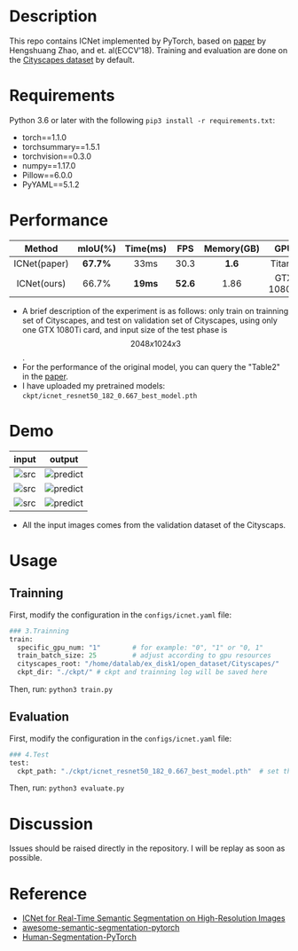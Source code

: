 # Description
This repo contains ICNet implemented by PyTorch, based on [paper](https://arxiv.org/abs/1704.08545) by Hengshuang Zhao, and et. al(ECCV'18).
Training and evaluation are done on the [Cityscapes dataset](https://www.cityscapes-dataset.com/) by default.

# Requirements
Python 3.6 or later with the following `pip3 install -r requirements.txt`:
- torch==1.1.0
- torchsummary==1.5.1
- torchvision==0.3.0
- numpy==1.17.0
- Pillow==6.0.0
- PyYAML==5.1.2

# Performance  
| Method | mIoU(%)  | Time(ms) | FPS | Memory(GB)| GPU |
|:---:|:---:|:---:|:---:|:---:|:---:|
| ICNet(paper)  | **67.7%**  | 33ms | 30.3 | **1.6** | TitanX|
| ICNet(ours)  | 66.7%  | **19ms** | **52.6** | 1.86    | GTX 1080Ti|
- A brief description of the experiment is as follows: only train on trainning set of Cityscapes, and test on validation set of Cityscapes, using only one GTX 1080Ti card, and input size of the test phase is $$2048x1024x3$$.
- For the performance of the original model, you can query the "Table2" in the [paper](https://arxiv.org/abs/1704.08545). 
- I have uploaded my pretrained models: `ckpt/icnet_resnet50_182_0.667_best_model.pth`

# Demo
|input|output|
|:---:|:---:|
|![src](https://github.com/liminn/ICNet/raw/master/demo/frankfurt_000001_057181_leftImg8bit_src.png)|![predict](https://github.com/liminn/ICNet/raw/master/demo/frankfurt_000001_057181_leftImg8bit_mIoU_0.680.png)|
|![src](https://github.com/liminn/ICNet/raw/master/demo/lindau_000005_000019_leftImg8bit_src.png)|![predict](https://github.com/liminn/ICNet/raw/master/demo/lindau_000005_000019_leftImg8bit_mIoU_0.657.png) |
|![src](https://github.com/liminn/ICNet/raw/master/demo/munster_000075_000019_leftImg8bit_src.png)|![predict](https://github.com/liminn/ICNet/raw/master/demo/munster_000075_000019_leftImg8bit_mIoU_0.672.png) |
- All the input images comes from the validation dataset of the Cityscaps.

# Usage
## Trainning
First, modify the configuration in the `configs/icnet.yaml` file:
```Python
### 3.Trainning 
train:
  specific_gpu_num: "1"        # for example: "0", "1" or "0, 1"
  train_batch_size: 25         # adjust according to gpu resources
  cityscapes_root: "/home/datalab/ex_disk1/open_dataset/Cityscapes/" 
  ckpt_dir: "./ckpt/" # ckpt and trainning log will be saved here
```
Then, run: `python3 train.py`

## Evaluation
First, modify the configuration in the `configs/icnet.yaml` file:
```Python
### 4.Test
test:
  ckpt_path: "./ckpt/icnet_resnet50_182_0.667_best_model.pth"  # set the pretrained model path correctly
```
Then, run: `python3 evaluate.py`

# Discussion
Issues should be raised directly in the repository. I will be replay as soon as possible.

# Reference
- [ICNet for Real-Time Semantic Segmentation on High-Resolution Images](https://arxiv.org/abs/1704.08545)
- [awesome-semantic-segmentation-pytorch](https://github.com/Tramac/awesome-semantic-segmentation-pytorch)
- [Human-Segmentation-PyTorch](https://github.com/thuyngch/Human-Segmentation-PyTorch)